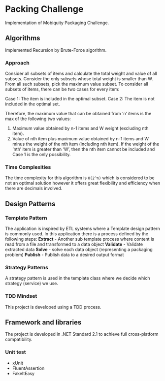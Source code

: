 # Packing Challenge 
Implementation of Mobiquity Packaging Challenge.

## Algorithms
Implemented Recursion by Brute-Force algorithm.

### Approach
Consider all subsets of items and calculate the total weight and value of all subsets. 
Consider the only subsets whose total weight is smaller than W. 
From all such subsets, pick the maximum value subset.
To consider all subsets of items, there can be two cases for every item: 

Case 1: The item is included in the optimal subset.
Case 2: The item is not included in the optimal set.

Therefore, the maximum value that can be obtained from ‘n’ items is the max of the following two values: 

1. Maximum value obtained by n-1 items and W weight (excluding nth item).
2. Value of nth item plus maximum value obtained by n-1 items and W minus the weight of the nth item (including nth item).
If the weight of the ‘nth’ item is greater than ‘W’, then the nth item cannot be included and Case 1 is the only possibility.

### Time Complexities
The time complexity for this algorithm is `O(2^n)` which is considered to be not an optimal solution however it offers great flexibility and efficiency when there are decimals involved. 

## Design Patterns
### Template Pattern
The application  is inspired by ETL systems where a Template design pattern is commonly used.
In this application there is a process defined by the following steps:
**Extract** - Another sub template process  where content is read from a file and transformed to a data object
**Validate** - Validate extracted data
**Solve** - solve each data object (representing a packaging problem)
**Publish** - Publish data to a desired output format 

### Strategy Patterns
A strategy pattern is used in the template class where we decide which strategy (service) we use.

### TDD Mindset
This project is developed using a TDD process.

## Framework and libraries
The project is developed in .NET Standard 2.1 to achieve full cross-platform compatibility.

### Unit test
- xUnit
- FluentAssertion
- FakeItEasy  